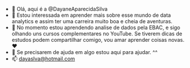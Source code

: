- 👋 Olá, aqui é a @DayaneAparecidaSilva
- 👀 Estou interessada em aprender mais sobre esse mundo de data analytics e assim ter uma carreira muito boa e cheia de aventuras.
- 🌱 No momento estou aprendendo analise de dados pela EBAC, e sigo olhando uns cursos complementares no YouTube. Se tiverem dicas de estudos podem compartilhar comigo, vou amar aprender coisas novas. ♥
- 💞️ Se precisarem de ajuda em algo estou aqui para ajudar. ^^
- 📫 dayaslva@hotmail.com

<!---
DayaneAparecidaSilva/DayaneAparecidaSilva is a ✨ special ✨ repository because its `README.md` (this file) appears on your GitHub profile.
You can click the Preview link to take a look at your changes.
--->
